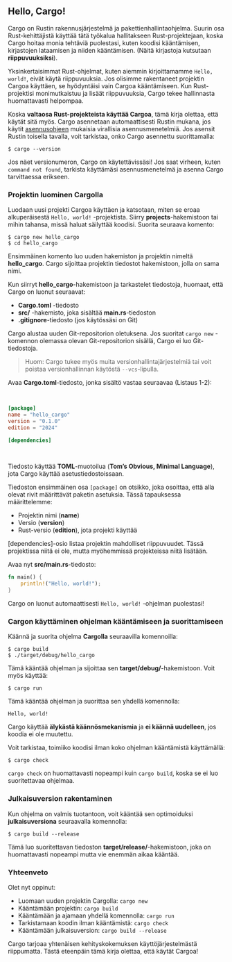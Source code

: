 ## Hello, Cargo!

Cargo on Rustin rakennusjärjestelmä ja pakettienhallintaohjelma. Suurin osa Rust-kehittäjistä käyttää tätä työkalua hallitakseen Rust-projektejaan, 
koska Cargo hoitaa monia tehtäviä puolestasi, kuten koodisi kääntämisen, kirjastojen lataamisen ja niiden kääntämisen. (Näitä kirjastoja kutsutaan 
**riippuvuuksiksi**).

Yksinkertaisimmat Rust-ohjelmat, kuten aiemmin kirjoittamamme `Hello, world!`, eivät käytä riippuvuuksia. Jos olisimme rakentaneet projektin 
Cargoa käyttäen, se hyödyntäisi vain Cargoa kääntämiseen. Kun Rust-projektisi monimutkaistuu ja lisäät riippuvuuksia, Cargo tekee hallinnasta huomattavasti helpompaa.

Koska **valtaosa Rust-projekteista käyttää Cargoa**, tämä kirja olettaa, että käytät sitä myös. Cargo asennetaan automaattisesti Rustin mukana, jos 
käytit [asennusohjeen][installation]<!-- ignore --> mukaisia virallisia asennusmenetelmiä. Jos asensit Rustin toisella tavalla, voit tarkistaa, onko Cargo asennettu suorittamalla:

```console
$ cargo --version
```

Jos näet versionumeron, Cargo on käytettävissäsi! Jos saat virheen, kuten `command not found`, tarkista käyttämäsi asennusmenetelmä ja asenna Cargo tarvittaessa erikseen.

### Projektin luominen Cargolla

Luodaan uusi projekti Cargoa käyttäen ja katsotaan, miten se eroaa alkuperäisestä `Hello, world!` -projektista. Siirry **projects**-hakemistoon tai 
mihin tahansa, missä haluat säilyttää koodisi. Suorita seuraava komento:

```console
$ cargo new hello_cargo
$ cd hello_cargo
```

Ensimmäinen komento luo uuden hakemiston ja projektin nimeltä **hello_cargo**. Cargo sijoittaa projektin tiedostot hakemistoon, jolla on sama nimi.

Kun siirryt **hello_cargo**-hakemistoon ja tarkastelet tiedostoja, huomaat, että Cargo on luonut seuraavat:

- **Cargo.toml** -tiedosto
- **src/** -hakemisto, joka sisältää **main.rs**-tiedoston
- **.gitignore**-tiedosto (jos käytössäsi on Git)

Cargo alustaa uuden Git-repositorion oletuksena. Jos suoritat `cargo new` -komennon olemassa olevan Git-repositorion sisällä, Cargo ei luo Git-tiedostoja.

> Huom: Cargo tukee myös muita versionhallintajärjestelmiä tai voit poistaa versionhallinnan käytöstä `--vcs`-lipulla.

Avaa **Cargo.toml**-tiedosto, jonka sisältö vastaa seuraavaa (Listaus 1-2):

<Listing number="1-2" file-name="Cargo.toml" caption="Cargo.toml-tiedoston sisältö">

```toml
[package]
name = "hello_cargo"
version = "0.1.0"
edition = "2024"

[dependencies]
```

</Listing>

Tiedosto käyttää **TOML**-muotoilua (**Tom’s Obvious, Minimal Language**), jota Cargo käyttää asetustiedostoissaan.

Tiedoston ensimmäinen osa `[package]` on otsikko, joka osoittaa, että alla olevat rivit määrittävät paketin asetuksia. Tässä tapauksessa määrittelemme:

- Projektin nimi (**name**)
- Versio (**version**)
- Rust-versio (**edition**), jota projekti käyttää

[dependencies]-osio listaa projektin mahdolliset riippuvuudet. Tässä projektissa niitä ei ole, mutta myöhemmissä projekteissa niitä lisätään.

Avaa nyt **src/main.rs**-tiedosto:

```rust
fn main() {
    println!("Hello, world!");
}
```

Cargo on luonut automaattisesti `Hello, world!` -ohjelman puolestasi!

### Cargon käyttäminen ohjelman kääntämiseen ja suorittamiseen

Käännä ja suorita ohjelma **Cargolla** seuraavilla komennoilla:

```console
$ cargo build
$ ./target/debug/hello_cargo
```

Tämä kääntää ohjelman ja sijoittaa sen **target/debug/**-hakemistoon. Voit myös käyttää:

```console
$ cargo run
```

Tämä kääntää ohjelman ja suorittaa sen yhdellä komennolla:

```console
Hello, world!
```

Cargo käyttää **älykästä käännösmekanismia** ja **ei käännä uudelleen**, jos koodia ei ole muutettu.

Voit tarkistaa, toimiiko koodisi ilman koko ohjelman kääntämistä käyttämällä:

```console
$ cargo check
```

`cargo check` on huomattavasti nopeampi kuin `cargo build`, koska se ei luo suoritettavaa ohjelmaa.

### Julkaisuversion rakentaminen

Kun ohjelma on valmis tuotantoon, voit kääntää sen optimoiduksi **julkaisuversiona** seuraavalla komennolla:

```console
$ cargo build --release
```

Tämä luo suoritettavan tiedoston **target/release/**-hakemistoon, joka on huomattavasti nopeampi mutta vie enemmän aikaa kääntää.

### Yhteenveto

Olet nyt oppinut:

- Luomaan uuden projektin Cargolla: `cargo new`
- Kääntämään projektin: `cargo build`
- Kääntämään ja ajamaan yhdellä komennolla: `cargo run`
- Tarkistamaan koodin ilman kääntämistä: `cargo check`
- Kääntämään julkaisuversion: `cargo build --release`

Cargo tarjoaa yhtenäisen kehityskokemuksen käyttöjärjestelmästä riippumatta. Tästä eteenpäin tämä kirja olettaa, että käytät Cargoa!

[installation]: ch01-01-installation.html#installation
[toml]: https://toml.io
[appendix-e]: appendix-05-editions.html
[cargo]: https://doc.rust-lang.org/cargo/
